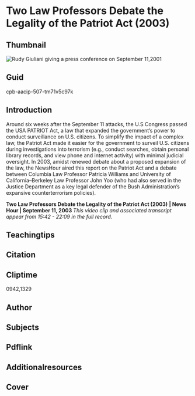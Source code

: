 # Two Law Professors Debate the Legality of the Patriot Act (2003)

## Thumbnail

![Rudy Giuliani giving a press conference on September 11,2001](https://s3.amazonaws.com/americanarchive.org/primary_source_sets/1_Feminism.jpg "Rudy Giuliani giving a press conference on September 11,2001")


## Guid
cpb-aacip-507-tm71v5c97k

## Introduction

Around six weeks after the September 11 attacks, the U.S Congress passed the USA PATRIOT Act, a law that expanded the government’s power to conduct surveillance on U.S. citizens.  To simplify the impact of a complex law, the Patriot Act made it easier for the government to surveil U.S. citizens during investigations into terrorism (e.g., conduct searches, obtain personal library records, and view phone and internet activity) with minimal judicial oversight. In 2003, amidst renewed debate about a proposed expansion of the law, the NewsHour aired this report on the Patriot Act and a debate between Columbia Law Professor Patricia Williams and University of California–Berkeley Law Professor John Yoo (who had also served in the Justice Department as a key legal defender of the Bush Administration’s expansive counterterrorism policies). 

<b>Two Law Professors Debate the Legality of the Patriot Act (2003)</b>
<b>| News Hour | September 11, 2003 </b>
<i>This video clip and associated transcript appear from 15:42 - 22:09 in the full record.</i>

## Teachingtips

## Citation

## Cliptime

0942,1329

## Author
## Subjects
## Pdflink
## Additionalresources
## Cover
